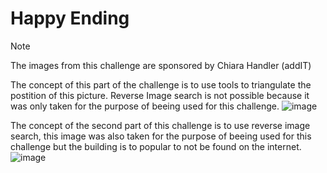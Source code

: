 # Happy Ending

> [!NOTE]
>
> The images from this challenge are sponsored by Chiara Handler (addIT)

The concept of this part of the challenge is to use tools to triangulate the postition of this picture. Reverse Image search is not possible because it was only taken for the purpose of beeing used for this challenge.
![image](https://github.com/CTF-Citadel/challenges/assets/113849651/41c6a573-72d7-4bf1-8421-58db369969e5)

The concept of the second part of this challenge is to use reverse image search, this image was also taken for the purpose of beeing used for this challenge but the building is to popular to not be found on the internet.
![image](https://github.com/CTF-Citadel/challenges/assets/113849651/f54c8b58-202e-4687-9ab3-c7ca2715552b)
